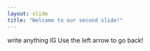 ```yaml
---
layout: slide
title: "Welcome to our second slide!"
---
```

write anything IG
Use the left arrow to go back!
